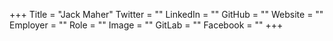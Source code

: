 +++
Title = "Jack Maher"
Twitter = ""
LinkedIn = ""
GitHub = ""
Website = ""
Employer = ""
Role = ""
Image = ""
GitLab = ""
Facebook = ""
+++
